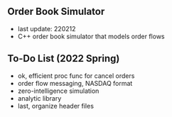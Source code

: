 ## Order Book Simulator

* last update: 220212
* C++ order book simulator that models order flows

## To-Do List (2022 Spring)

* ok, efficient proc func for cancel orders
* order flow messaging, NASDAQ format
* zero-intelligence simulation
* analytic library
* last, organize header files

